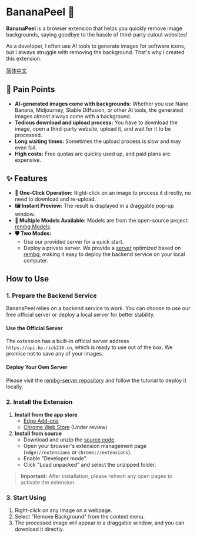 # BananaPeel 🍌

**BananaPeel** is a browser extension that helps you quickly remove image backgrounds, saying goodbye to the hassle of third-party cutout websites!

As a developer, I often use AI tools to generate images for software icons, but I always struggle with removing the background. That's why I created this extension.

[简体中文](README.zh-CN.md)

## 🎯 Pain Points

- **AI-generated images come with backgrounds:** Whether you use Nano Banana, Midjourney, Stable Diffusion, or other AI tools, the generated images almost always come with a background.
- **Tedious download and upload process:** You have to download the image, open a third-party website, upload it, and wait for it to be processed.
- **Long waiting times:** Sometimes the upload process is slow and may even fail.
- **High costs:** Free quotas are quickly used up, and paid plans are expensive.

## ✨ Features

- **🚀 One-Click Operation:** Right-click on an image to process it directly, no need to download and re-upload.
- **🖼️ Instant Preview:** The result is displayed in a draggable pop-up window.
- **🤖 Multiple Models Available:** Models are from the open-source project: [rembg Models](https://github.com/danielgatis/rembg?tab=readme-ov-file#models).
- **🛡️ Two Modes:**
  - Use our provided server for a quick start.
  - Deploy a private server. We provide a [server](https://github.com/Yorick-Ryu/rembg-server) optimized based on [rembg](https://github.com/danielgatis/rembg), making it easy to deploy the backend service on your local computer.

## How to Use

### 1. Prepare the Backend Service

BananaPeel relies on a backend service to work. You can choose to use our free official server or deploy a local server for better stability.

#### Use the Official Server

The extension has a built-in official server address `https://api.bp.rick216.cn`, which is ready to use out of the box. We promise not to save any of your images.

#### Deploy Your Own Server

Please visit the [rembg-server repository](https://github.com/Yorick-Ryu/rembg-server) and follow the tutorial to deploy it locally.

### 2. Install the Extension

1.  **Install from the app store**
    - [Edge Add-ons](https://microsoftedge.microsoft.com/addons/detail/fdheafpfkojjbdgkjeidbnjbpljpejoo)
    - [Chrome Web Store]() (Under review)
2.  **Install from source**
    - Download and unzip the [source code](https://github.com/Yorick-Ryu/Banana-Peel/archive/refs/heads/master.zip).
    - Open your browser's extension management page (`edge://extensions` or `chrome://extensions`).
    - Enable "Developer mode".
    - Click "Load unpacked" and select the unzipped folder.

> **Important:** After installation, please refresh any open pages to activate the extension.

### 3. Start Using

1.  Right-click on any image on a webpage.
2.  Select "Remove Background" from the context menu.
3.  The processed image will appear in a draggable window, and you can download it directly.
